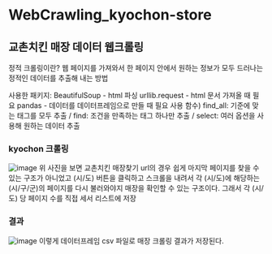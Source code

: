 # WebCrawling_kyochon-store
## 교촌치킨 매장 데이터 웹크롤링

정적 크롤링이란?
웹 페이지를 가져와서 한 페이지 안에서 원하는 정보가 모두 드러나는 정적인 데이터를 추출해 내는 방법

사용한 패키지:
BeautifulSoup - html 파싱
urllib.request - html 문서 가져올 때 필요
pandas - 데이터를 데이터프레임으로 만들 때 필요
사용 함수)
find_all: 기준에 맞는 태그를 모두 추출   /   find: 조건을 만족하는 태그 하나만 추출   /   select: 여러 옵션을 사용해 원하는 데이터 추출    


### kyochon 크롤링


![image](https://user-images.githubusercontent.com/37770999/229093746-aaddffca-ec31-4959-8826-4d80f1267eba.png)
위 사진을 보면 교촌치킨 매장찾기 url의 경우 쉽게 마지막 페이지를 찾을 수 있는 구조가 아니었고 (시/도) 버튼을 클릭하고 스크롤을 내려서 각 (시/도)에 해당하는 (시/구/군)의 페이지를 다시 불러와야지 매장을 확인할 수 있는 구조이다.
그래서 각 (시/도) 당 페이지 수를 직접 세서 리스트에 저장


### 결과
![image](https://user-images.githubusercontent.com/37770999/229097193-74c4abb5-2b41-4e0c-9751-57354186bed7.png)
이렇게 데이터프레임 csv 파일로 매장 크롤링 결과가 저장된다.


